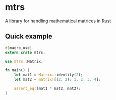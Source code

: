 # mtrs
A library for handling mathematical matrices in Rust

## Quick example
```rs
#[macro_use]
extern crate mtrs;

use mtrs::Matrix;

fn main() {
    let mat1 = Matrix::identity(2);
    let mat2 = matrix![(2, 2); 1, 2; 3, 4];

    assert_eq!(mat1 * mat2, mat2);
}
```